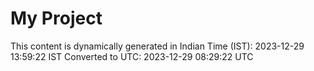 # My Project

This content is dynamically generated in Indian Time (IST): 2023-12-29 13:59:22 IST
Converted to UTC: 2023-12-29 08:29:22 UTC
